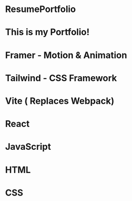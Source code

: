 # ResumePortfolio

# This is my Portfolio!

# Framer - Motion & Animation

# Tailwind - CSS Framework

# Vite ( Replaces Webpack)

# React

# JavaScript

# HTML

# CSS
